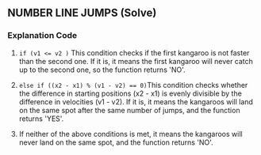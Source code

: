 ## NUMBER LINE JUMPS (Solve)

### Explanation Code

1. `if (v1 <= v2 )` This condition checks if the first kangaroo is not faster than the second one. If it is, it means the first kangaroo will never catch up to the second one, so the function returns 'NO'.

2. `else if ((x2 - x1) % (v1 - v2) == 0)`This condition checks whether the difference in starting positions (x2 - x1) is evenly divisible by the difference in velocities (v1 - v2). If it is, it means the kangaroos will land on the same spot after the same number of jumps, and the function returns 'YES'.

3. If neither of the above conditions is met, it means the kangaroos will never land on the same spot, and the function returns 'NO'.